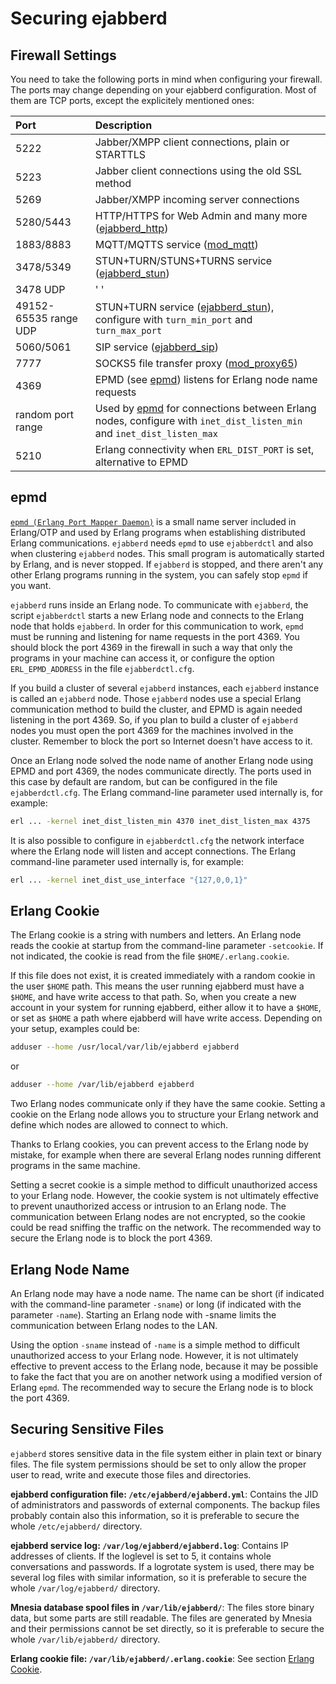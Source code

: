 # Securing ejabberd

## Firewall Settings

You need to take the following ports in mind when configuring your firewall.
The ports may change depending on your ejabberd configuration.
Most of them are TCP ports, except the explicitely mentioned ones:

| **Port**              | **Description**                                                                             |
|:----------------------|:--------------------------------------------------------------------------------------------|
| 5222                  | Jabber/XMPP client connections, plain or STARTTLS                                           |
| 5223                  | Jabber client connections using the old SSL method                                          |
| 5269                  | Jabber/XMPP incoming server connections                                                     |
| 5280/5443             | HTTP/HTTPS for Web Admin and many more ([ejabberd_http](/admin/configuration/listen/#ejabberd-http)) |
| 1883/8883             | MQTT/MQTTS service ([mod_mqtt](/admin/configuration/listen/#mod-mqtt))                      |
| 3478/5349             | STUN+TURN/STUNS+TURNS service ([ejabberd_stun](/admin/configuration/listen/#ejabberd-stun-1))           |
| 3478 UDP              | ' '                                                                                         |
| 49152-65535 range UDP | STUN+TURN service ([ejabberd_stun](/admin/configuration/listen/#ejabberd-stun-1)), configure with `turn_min_port` and `turn_max_port` |
| 5060/5061             | SIP service ([ejabberd_sip](/admin/configuration/listen/#ejabberd-sip-1))                   |
| 7777                  | SOCKS5 file transfer proxy ([mod_proxy65](/admin/configuration/modules/#mod-proxy65))       |
| 4369                  | EPMD (see [epmd](#epmd)) listens for Erlang node name requests                              |
| random port range     | Used by [epmd](#epmd) for connections between Erlang nodes, configure with `inet_dist_listen_min` and `inet_dist_listen_max` |
| 5210                  | Erlang connectivity when `ERL_DIST_PORT` is set, alternative to EPMD                        |

## epmd

[`epmd (Erlang Port Mapper Daemon)`](https://erlang.org/doc/man/epmd.html)
is a small name server included in Erlang/OTP and used by Erlang
programs when establishing distributed Erlang communications. `ejabberd`
needs `epmd` to use `ejabberdctl` and also when clustering `ejabberd`
nodes. This small program is automatically started by Erlang, and is
never stopped. If `ejabberd` is stopped, and there aren't any other
Erlang programs running in the system, you can safely stop `epmd` if you
want.

`ejabberd` runs inside an Erlang node. To communicate with `ejabberd`,
the script `ejabberdctl` starts a new Erlang node and connects to the
Erlang node that holds `ejabberd`. In order for this communication to
work, `epmd` must be running and listening for name requests in the port
4369. You should block the port 4369 in the firewall in such a way that
only the programs in your machine can access it, or configure the option
`ERL_EPMD_ADDRESS` in the file `ejabberdctl.cfg`.

If you build a cluster of several `ejabberd` instances, each `ejabberd`
instance is called an `ejabberd` node. Those `ejabberd` nodes use a
special Erlang communication method to build the cluster, and EPMD is
again needed listening in the port 4369. So, if you plan to build a
cluster of `ejabberd` nodes you must open the port 4369 for the machines
involved in the cluster. Remember to block the port so Internet doesn't
have access to it.

Once an Erlang node solved the node name of another Erlang node using
EPMD and port 4369, the nodes communicate directly. The ports used in
this case by default are random, but can be configured in the file
`ejabberdctl.cfg`. The Erlang command-line parameter used internally is,
for example:

``` sh
erl ... -kernel inet_dist_listen_min 4370 inet_dist_listen_max 4375
```

It is also possible to configure in `ejabberdctl.cfg` the network
interface where the Erlang node will listen and accept connections. The
Erlang command-line parameter used internally is, for example:

``` sh
erl ... -kernel inet_dist_use_interface "{127,0,0,1}"
```

## Erlang Cookie

The Erlang cookie is a string with numbers and letters. An Erlang node
reads the cookie at startup from the command-line parameter
`-setcookie`. If not indicated, the cookie is read from the file
`$HOME/.erlang.cookie`.

If this file does not exist, it is created
immediately with a random cookie in the user `$HOME` path.
This means the user running ejabberd must have a `$HOME`,
and have write access to that path.
So, when you create a new account in your system for running ejabberd,
either allow it to have a `$HOME`,
or set as `$HOME` a path where ejabberd will have write access.
Depending on your setup, examples could be:

``` sh
adduser --home /usr/local/var/lib/ejabberd ejabberd
```

or

``` sh
adduser --home /var/lib/ejabberd ejabberd
```

Two Erlang nodes communicate only if
they have the same cookie. Setting a cookie on the Erlang node allows
you to structure your Erlang network and define which nodes are allowed
to connect to which.

Thanks to Erlang cookies, you can prevent access to the Erlang node by
mistake, for example when there are several Erlang nodes running
different programs in the same machine.

Setting a secret cookie is a simple method to difficult unauthorized
access to your Erlang node. However, the cookie system is not ultimately
effective to prevent unauthorized access or intrusion to an Erlang node.
The communication between Erlang nodes are not encrypted, so the cookie
could be read sniffing the traffic on the network. The recommended way
to secure the Erlang node is to block the port 4369.

## Erlang Node Name

An Erlang node may have a node name. The name can be short (if indicated
with the command-line parameter `-sname`) or long (if indicated with the
parameter `-name`). Starting an Erlang node with -sname limits the
communication between Erlang nodes to the LAN.

Using the option `-sname` instead of `-name` is a simple method to
difficult unauthorized access to your Erlang node. However, it is not
ultimately effective to prevent access to the Erlang node, because it
may be possible to fake the fact that you are on another network using a
modified version of Erlang `epmd`. The recommended way to secure the
Erlang node is to block the port 4369.

## Securing Sensitive Files

`ejabberd` stores sensitive data in the file system either in plain text
or binary files. The file system permissions should be set to only allow
the proper user to read, write and execute those files and directories.

**ejabberd configuration file: `/etc/ejabberd/ejabberd.yml`**:   Contains the JID of administrators and passwords of external
 components. The backup files probably contain also this information,
 so it is preferable to secure the whole `/etc/ejabberd/` directory.

**ejabberd service log: `/var/log/ejabberd/ejabberd.log`**:   Contains IP addresses of clients. If the loglevel is set to 5, it
 contains whole conversations and passwords. If a logrotate system is
 used, there may be several log files with similar information, so it
 is preferable to secure the whole `/var/log/ejabberd/` directory.

**Mnesia database spool files in `/var/lib/ejabberd/`**:   The files store binary data, but some parts are still readable. The
 files are generated by Mnesia and their permissions cannot be set
 directly, so it is preferable to secure the whole
 `/var/lib/ejabberd/` directory.

**Erlang cookie file: `/var/lib/ejabberd/.erlang.cookie`**:   See section [Erlang Cookie](#erlang-cookie).
